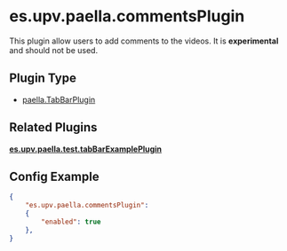 ---
---

# es.upv.paella.commentsPlugin

This plugin allow users to add comments to the videos. It is **experimental** and should not be used.

## Plugin Type

- [paella.TabBarPlugin](../developer/plugin_types.md)

## Related Plugins 

[**es.upv.paella.test.tabBarExamplePlugin**](es.upv.paella.test.tabBarExamplePlugin.md)

## Config Example

```json
{
	"es.upv.paella.commentsPlugin": 
	{
		"enabled": true
	},
}
```
